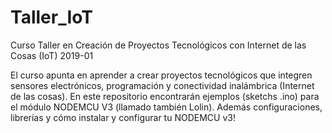 # Taller_IoT
Curso Taller en Creación de Proyectos Tecnológicos con Internet de las Cosas (IoT) 2019-01

El curso apunta en aprender a crear proyectos tecnológicos que integren sensores electrónicos, programación y conectividad inalámbrica (Internet de las cosas). En este repositorio encontrarán ejemplos (sketchs .ino) para el módulo NODEMCU V3 (llamado también Lolin).
Además configuraciones, librerías y cómo instalar y configurar tu NODEMCU v3!
